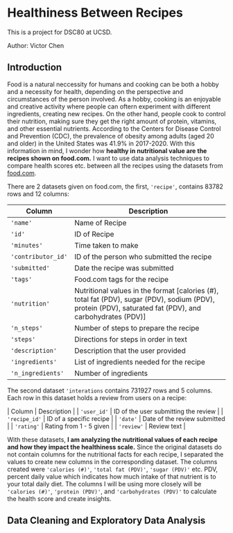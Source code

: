 # Healthiness Between Recipes 

This is a project for DSC80 at UCSD.

Author: Victor Chen

## Introduction 

Food is a natural neccessity for humans and cooking can be both a hobby and a necessity for health, depending on the perspective and circumstances of the person involved. As a hobby, cooking is an enjoyable and creative activity where people can oftern experiment with different ingredients, creating new recipes. On the other hand, people cook to control their nutrition, making sure they get the right amount of protein, vitamins, and other essential nutrients. According to the Centers for Disease Control and Prevention (CDC), the prevalence of obesity among adults (aged 20 and older) in the United States was 41.9% in 2017-2020. With this information in mind, I wonder how **healthy in nutritional value are the recipes shown on food.com.** I want to use data analysis techniques to compare health scores etc. between all the recipes using the datasets from [food.com](https://www.food.com/).

There are 2 datasets given on food.com, the first, `'recipe'`, contains 83782 rows and 12 columns:

| Column             | Description | 
| ------------------ | ----------- |
| `'name'`           | Name of Recipe | 
| `'id'`      | ID of Recipe | 
| `'minutes'`        | Time taken to make | 
| `'contributor_id'`   | ID of the person who submitted the recipe | 
| `'submitted'`      | Date the recipe was submitted | 
| `'tags'`             | Food.com tags for the recipe | 
| `'nutrition'`      | Nutritional values in the format [calories (#), total fat (PDV), sugar (PDV), sodium (PDV), protein (PDV), saturated fat (PDV), and carbohydrates (PDV)] | 
| `'n_steps'`        | Number of steps to prepare the recipe| 
| `'steps'`          | Directions for steps in order in text | 
| `'description'`   | Description that the user provided | 
| `'ingredients'`  | List of ingredients needed for the recipe| 
| `'n_ingredients'`  | Number of ingredients | 

The second dataset `'interations` contains 731927 rows and 5 columns. Each row in this dataset holds a review from users on a recipe:

| Column     | Description | 
| `'user_id'` | ID of the user submitting the review | 
| `'recipe_id'` | ID of a specific recipe | 
| `'date'` | Date of the review submitted | 
| `'rating'` | Rating from 1 - 5 given | 
| `'review'` | Review text | 

With these datasets, **I am analyzing the nutritional values of each recipe and how they impact the healthiness scale.** Since the original datasets do not contain columns for the nutritional facts for each recipe, I separated the values to create new columns in the corresponding dataset. The columns created were `'calories (#)'`, `'total fat (PDV)'`, `'sugar (PDV)'` etc. PDV, percent daily value which indicates how much intake of that nutrient is to your total daily diet. The columns I will be using more closely will be `'calories (#)'`, `'protein (PDV)'`, and `'carbohydrates (PDV)'` to calculate the health score and create insights.

## Data Cleaning and Exploratory Data Analysis